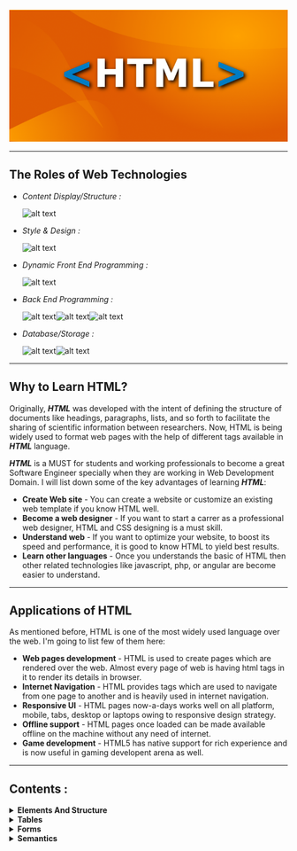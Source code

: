 ![html](html.png)

---

## **The Roles of Web Technologies**

- _Content Display/Structure :_

  ![alt text](https://img.icons8.com/color/48/000000/html-5.png)

* _Style & Design :_

  ![alt text](https://img.icons8.com/color/48/000000/css3.png)

* _Dynamic Front End Programming :_

  ![alt text](https://img.icons8.com/color/48/000000/javascript-logo-1.png)

* _Back End Programming :_

  ![alt text](https://img.icons8.com/officel/40/000000/php-logo.png)![alt text](https://img.icons8.com/color/48/000000/python.png)![alt text](https://img.icons8.com/color/48/000000/java-coffee-cup-logo.png)

* _Database/Storage :_

  ![alt text](https://img.icons8.com/ios/50/000000/mysql-logo.png)![alt text](https://img.icons8.com/color/48/000000/mongodb.png)

---

## **Why to Learn HTML?**

Originally, **_HTML_** was developed with the intent of defining the structure of documents like headings, paragraphs, lists, and so forth to facilitate the sharing of scientific information between researchers. Now, HTML is being widely used to format web pages with the help of different tags available in **_HTML_** language.

**_HTML_** is a MUST for students and working professionals to become a great Software Engineer specially when they are working in Web Development Domain. I will list down some of the key advantages of learning **_HTML_**:

- **Create Web site** - You can create a website or customize an existing web template if you know HTML well.
- **Become a web designer** - If you want to start a carrer as a professional web designer, HTML and CSS designing is a must skill.
- **Understand web** - If you want to optimize your website, to boost its speed and performance, it is good to know HTML to yield best results.
- **Learn other languages** - Once you understands the basic of HTML then other related technologies like javascript, php, or angular are become easier to understand.

---

## **Applications of HTML**

As mentioned before, HTML is one of the most widely used language over the web. I'm going to list few of them here:

- **Web pages development** - HTML is used to create pages which are rendered over the web. Almost every page of web is having html tags in it to render its details in browser.
- **Internet Navigation** - HTML provides tags which are used to navigate from one page to another and is heavily used in internet navigation.
- **Responsive UI** - HTML pages now-a-days works well on all platform, mobile, tabs, desktop or laptops owing to responsive design strategy.
- **Offline support** - HTML pages once loaded can be made available offline on the machine without any need of internet.
- **Game development** - HTML5 has native support for rich experience and is now useful in gaming developent arena as well.

---

## **Contents :**

<details>
<summary><strong>Elements And Structure</strong></summary>
<ul>
<li><a href="https://github.com/swarup1996saha/HTML-Tutorial/tree/master/Elements%20And%20Structure/Introduction%20to%20HTML"><em>Introduction to HTML</em></a></li>
<li><a href="https://github.com/swarup1996saha/HTML-Tutorial/tree/master/Elements%20And%20Structure/HTML%20Document%20Standards"><em>HTML Document Standards</em></a></li>
</ul>
</details>

<details>
<summary><strong>Tables</strong></summary>
<ul>
<li><a href="https://github.com/swarup1996saha/HTML-Tutorial/tree/master/Tables"><em>HTML Tables</em></a></li>
</ul>
</details>

<details>
<summary><strong>Forms</strong></summary>
<ul>
<li><a href="https://github.com/swarup1996saha/HTML-Tutorial/tree/master/Forms/HTML%20Forms"><em>HTML Forms</em></a></li>
<li><a href="https://github.com/swarup1996saha/HTML-Tutorial/tree/master/Forms/Form%20Validation"><em>Forms Validation</em></a></li>
</ul>
</details>

<details>
<summary><strong>Semantics</strong></summary>
<ul>
<li><a href="https://github.com/swarup1996saha/HTML-Tutorial/tree/master/Semantics"><em>Semantic HTML</em></a></li>
</ul>
</details>
